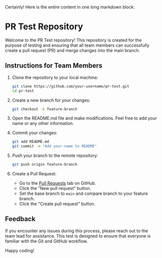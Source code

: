 Certainly! Here is the entire content in one long markdown block:

# PR Test Repository

Welcome to the PR Test repository! This repository is created for the purpose of testing and ensuring that all team members can successfully create a pull request (PR) and merge changes into the main branch.

## Instructions for Team Members

1. Clone the repository to your local machine:
   ```bash
   git clone https://github.com/your-username/pr-test.git
   cd pr-test
   ```

2. Create a new branch for your changes:
   ```bash
   git checkout -b feature-branch
   ```

3. Open the README.md file and make modifications. Feel free to add your name or any other information.

4. Commit your changes:
   ```bash
   git add README.md
   git commit -m "Add your-name to README"
   ```

5. Push your branch to the remote repository:
   ```bash
   git push origin feature-branch
   ```

6. Create a Pull Request:
   - Go to the [Pull Requests](https://github.com/your-username/pr-test/pulls) tab on GitHub.
   - Click the "New pull request" button.
   - Set the base branch to `main` and compare branch to your feature branch.
   - Click the "Create pull request" button.



## Feedback
If you encounter any issues during this process, please reach out to the team lead for assistance. This test is designed to ensure that everyone is familiar with the Git and GitHub workflow.

Happy coding!
